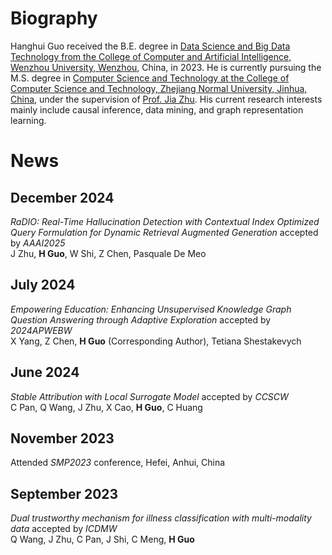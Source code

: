 Biography
======

Hanghui Guo received the B.E. degree in [Data Science and Big Data Technology from the College of Computer and Artificial Intelligence, Wenzhou University, Wenzhou](https://ai.wzu.edu.cn/), China, in 2023. He is currently pursuing the M.S. degree in [Computer Science and Technology at the College of Computer Science and Technology, Zhejiang Normal University, Jinhua, China](https://cs.zjnu.edu.cn/main.htm), under the supervision of [Prof. Jia Zhu](https://scholar.google.com/citations?user=KO3MIkQAAAAJ&hl=zh-CN). His current research interests mainly include causal inference, data mining, and graph representation learning. 


News
======

## December 2024  
*RaDIO: Real-Time Hallucination Detection with Contextual Index Optimized Query Formulation for Dynamic Retrieval Augmented Generation* accepted by *AAAI2025*  
J Zhu, **H Guo**, W Shi, Z Chen, Pasquale De Meo

## July 2024  
*Empowering Education: Enhancing Unsupervised Knowledge Graph Question Answering through Adaptive Exploration* accepted by *2024APWEBW*  
X Yang, Z Chen, **H Guo** (Corresponding Author), Tetiana Shestakevych

## June 2024  
*Stable Attribution with Local Surrogate Model* accepted by *CCSCW*  
C Pan, Q Wang, J Zhu, X Cao, **H Guo**, C Huang

## November 2023  
Attended *SMP2023* conference, Hefei, Anhui, China

## September 2023  
*Dual trustworthy mechanism for illness classification with multi-modality data* accepted by *ICDMW*  
Q Wang, J Zhu, C Pan, J Shi, C Meng, **H Guo**
